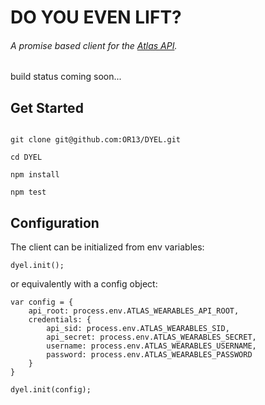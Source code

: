 # DO YOU EVEN LIFT?

###### A promise based client for the [Atlas API](https://api.atlaswearables.com/api/docs/v1/).

build status coming soon...

## Get Started

```

git clone git@github.com:OR13/DYEL.git

cd DYEL

npm install

npm test

```

## Configuration

The client can be initialized from env variables:

```
dyel.init();
```

or equivalently with a config object:

```
var config = {
    api_root: process.env.ATLAS_WEARABLES_API_ROOT,
    credentials: {
        api_sid: process.env.ATLAS_WEARABLES_SID,
        api_secret: process.env.ATLAS_WEARABLES_SECRET,
        username: process.env.ATLAS_WEARABLES_USERNAME,
        password: process.env.ATLAS_WEARABLES_PASSWORD
    }
}

dyel.init(config);
```
